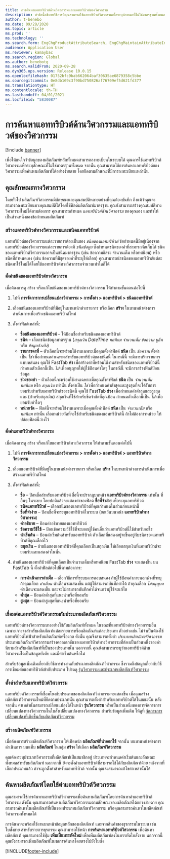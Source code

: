 ```yaml
---
title: การค้นหาแอททริบิวต์ด้านวิศวกรรมและแอททริบิวต์ของวิศวกรรม
description: หัวข้อนี้อธิบายวิธีการที่คุณสามารถใช้แอททริบิวต์วิศวกรรมเพื่อระบุลักษณะที่ไม่ใช่มาตรฐานทั้งหมด เพื่อให้แน่ใจว่าข้อมูลของผลิตภัณฑ์หลักทั้งหมดสามารถลงทะเบียนในระบบได้ นอกจากนี้ ยังอธิบายถึงวิธีการที่คุณสามารถใช้การค้นหาแอททริบิวต์ของวิศวกรรมเพื่อค้นหาผลิตภัณฑ์ได้อย่างง่ายดาย โดยยึดตามลักษณะที่มีการลงทะเบียนเหล่านั้น
author: t-benebo
ms.date: 09/28/2020
ms.topic: article
ms.prod: ''
ms.technology: ''
ms.search.form: EngChgProductAttributeSearch, EngChgMaintainAttributeInheritance, EngChgAttribute
audience: Application User
ms.reviewer: kamaybac
ms.search.region: Global
ms.author: benebotg
ms.search.validFrom: 2020-09-28
ms.dyn365.ops.version: Release 10.0.15
ms.openlocfilehash: 01752bfc9bab662064baf30635ae6879358c5bbe
ms.sourcegitcommit: 0e8db169c3f90bd750826af76709ef5d621fd377
ms.translationtype: HT
ms.contentlocale: th-TH
ms.lasthandoff: 04/01/2021
ms.locfileid: "5830087"
---
```

# <a name="engineering-attributes-and-engineering-attribute-search"></a>การค้นหาแอททริบิวต์ด้านวิศวกรรมและแอททริบิวต์ของวิศวกรรม

[!include [banner](../includes/banner.md)]

เพื่อให้แน่ใจว่าข้อมูลของผลิตภัณฑ์หลักทั้งหมดสามารถลงทะเบียนในระบบได้ คุณควรใช้แอททริบิวต์วิศวกรรมเพื่อระบุลักษณะที่ไม่ใช่มาตรฐานทั้งหมด จากนั้น คุณสามารถใช้การค้นหาแอททริบิวต์ของวิศวกรรมเพื่อค้นหาผลิตภัณฑ์ได้อย่างง่ายดาย โดยยึดตามลักษณะที่มีการลงทะเบียนเหล่านั้น

## <a name="engineering-attributes"></a>คุณลักษณะทางวิศวกรรม

โดยทั่วไป ผลิตภัณฑ์วิศวกรรมมีลักษณะและคุณสมบัติหลายอย่างที่คุณต้องบันทึก ถึงแม้ว่าคุณจะสามารถลงทะเบียนบางคุณสมบัติได้โดยใช้ฟิลด์ผลิตภัณฑ์มาตรฐาน คุณยังสามารถสร้างคุณสมบัติทางวิศวกรรมใหม่ได้ตามต้องการ คุณสามารถกำหนด *แอททริบิวต์ด้านวิศวกรรม* ของคุณเอง และทำให้เป็นส่วนหนึ่งของข้อกำหนดผลิตภัณฑ์

### <a name="create-engineering-attributes-and-attribute-types"></a>สร้างแอททริบิวต์ทางวิศวกรรมและชนิดแอททริบิวต์

แอททริบิวต์ของวิศวกรรมแต่ละรายการต้องเป็นของ *ชนิดของแอททริบิวต์* ข้อกำหนดนี้มีอยู่เนื่องจากแอททริบิวต์ของวิศวกรรมแต่ละรายการต้องมี *ชนิดข้อมูล* ซึ่งกำหนดชนิดของค่าที่สามารถจัดเก็บได้ ชนิดของแอททริบิวต์วิศวกรรมอาจเป็นชนิดมาตรฐาน (เช่น ข้อความอิสระ จำนวนเต็ม หรือทศนิยม) หรือชนิดที่กำหนดเอง (เช่น ข้อความที่มีชุดของค่าที่ระบุให้เลือก) คุณสามารถนำชนิดของแอททริบิวต์แต่ละชนิดมาใช้ใหม่ได้โดยใช้แอททริบิวต์ทางวิศวกรรมจำนวนเท่าใดก็ได้

#### <a name="set-up-engineering-attribute-types"></a>ตั้งค่าชนิดของแอททริบิวต์ทางวิศวกรรม

เมื่อต้องการดู สร้าง หรือแก้ไขชนิดของแอททริบิวต์ทางวิศวกรรม ให้ทำตามขั้นตอนต่อไปนี้

1. ไปที่ **การจัดการการเปลี่ยนแปลงวิศวกรรม \> การตั้งค่า \> แอททริบิวต์ \> ชนิดแอททริบิวต์**
1. เลือกชนิดของแอททริบิวต์ที่มีอยู่ในบานหน้าต่างรายการ หรือเลือก **สร้าง** ในบานหน้าต่างการดำเนินการเพื่อสร้างชนิดแอททริบิวต์ใหม่
1. ตั้งค่าฟิลด์เหล่านี้:

    - **ชื่อชนิดของแอททริบิวต์** – ให้ป้อนชื่อสำหรับชนิดของแอททริบิวต์
    - **ชนิด** – เลือกชนิดข้อมูลมาตรฐาน (*สกุลเงิน* *DateTime* *ทศนิยม* *จำนวนเต็ม* *ข้อความ* *บูลีน* หรือ *ข้อมูลอ้างอิง*)
    - **รายการคงที่** – ตัวเลือกนี้จะพร้อมใช้งานเฉพาะเมื่อคุณตั้งค่าฟิลด์ **ชนิด** เป็น *ข้อความ* ตั้งค่าเป็น *ใช่* เพื่อกำหนดค่าเฉพาะสำหรับแอททริบิวต์ของชนิดนี้ ในกรณีนี้ จะมีการสร้างรายการแบบหล่นลง คุณใช้ FastTab **ค่า** เพื่อสร้างค่าที่พร้อมใช้งานสำหรับชนิดของแอททริบิวต์นี้ กำหนดตัวเลือกนี้เป็น *ไม่* เพื่ออนุญาตให้ผู้ใช้ป้อนค่าใดๆ ในกรณีนี้ จะมีการสร้างฟิลด์ป้อนข้อมูล
    - **ช่วงของค่า** – ตัวเลือกนี้จะพร้อมใช้งานเฉพาะเมื่อคุณตั้งค่าฟิลด์ **ชนิด** เป็น *จำนวนเต็ม* *ทศนิยม* หรือ *สกุลเงิน* เท่านั้น ตั้งค่าเป็น *ใช่* เพื่อกำหนดค่าต่ำสุดและสูงสุดที่จะได้รับการยอมรับสำหรับแอททริบิวต์ของชนิดนี้ คุณใช้ FastTab **ช่วง** เพื่อกำหนดค่าต่ำสุดและสูงสุดและ (สำหรับสกุลเงิน) สกุลเงินที่ใช้สำหรับขีดจำกัดที่คุณป้อน กำหนดตัวเลือกนี้เป็น *ไม่* เพื่อยอมรับค่าใดๆ 
    - **หน่วยวัด** – ฟิลด์นี้จะพร้อมใช้งานเฉพาะเมื่อคุณตั้งค่าฟิลด์ **ชนิด** เป็น *จำนวนเต็ม* หรือ *ทศนิยม* เท่านั้น เลือกหน่วยวัดที่จะใช้สำหรับชนิดของแอททริบิวต์นี้ ถ้าไม่ต้องการหน่วย ให้ปล่อยฟิลด์นี้ว่างไว้

#### <a name="set-up-engineering-attributes"></a>ตั้งค่าแอททริบิวต์ทางวิศวกรรม

เมื่อต้องการดู สร้าง หรือแก้ไขแอททริบิวต์ทางวิศวกรรม ให้ทำตามขั้นตอนต่อไปนี้

1. ไปที่ **การจัดการการเปลี่ยนแปลงวิศวกรรม \> การตั้งค่า \> แอททริบิวต์ \> แอททริบิวต์ทางวิศวกรรม**
1. เลือกแอททริบิวต์ที่มีอยู่ในบานหน้าต่างรายการ หรือเลือก **สร้าง** ในบานหน้าต่างการดำเนินการเพื่อสร้างแอททริบิวต์ใหม่
1. ตั้งค่าฟิลด์เหล่านี้:

    - **ชื่อ** – ป้อนชื่อสำหรับแอททริบิวต์ ชื่อนี้จะปรากฏบนหน้า **แอททริบิวต์ทางวิศวกรรม** เท่านั้น ที่อื่นๆ ในระบบ โดยปกติแล้วจะแสดงค่าของฟิลด์ **ชื่อที่จำง่าย** เพื่อระบุแอททริบิวต์
    - **ชนิดแอททริบิวต์** – เลือกชนิดของแอททริบิวต์ที่คุณกำหนดในส่วนก่อนหน้านี้
    - **ชื่อที่จำง่าย** – ป้อนชื่อที่จะระบุแอททริบิวต์ในระบบ (ยกเว้นบนหน้า **แอททริบิวต์ทางวิศวกรรม**) 
    - **คำอธิบาย** – ป้อนคำอธิบายของแอททริบิวต์
    - **ข้อความวิธีใช้** – ป้อนข้อความวิธีใช้ที่จะบอกผู้ใช้คนอื่นว่าแอททริบิวต์นี้ใช้สำหรับอะไร
    - **ค่าเริ่มต้น** – ป้อนค่าเริ่มต้นสำหรับแอททริบิวต์ ตัวเลือกที่แสดงอยู่จะขึ้นอยู่กับชนิดของแอททริบิวต์ที่คุณเลือกไว้
    - **สกุลเงิน** – ถ้าชนิดของแอททริบิวต์ที่คุณเลือกเป็นสกุลเงิน ให้เลือกสกุลเงินที่แอททริบิวต์จะยอมรับและแสดงค่าในนั้น

1. ถ้าชนิดของแอททริบิวต์ที่คุณเลือกเป็นจำนวนเต็มหรือทศนิยม FastTab **ช่วง** จะแสดงขึ้น บน FastTab นี้ ตั้งค่าฟิลด์ต่อไปนี้ตามต้องการ:

    - **การดำเนินการค่าเผื่อ** – เลือกวิธีการที่ระบบควรตอบสนอง ถ้าผู้ใช้ป้อนค่าภายนอกช่วงที่ระบุ ถ้าคุณเลือก *คำเตือน* คำเตือนจะแสดงขึ้น แต่ผู้ใช้สามารถบันทึกค่าได้ ถ้าคุณเลือก *ไม่อนุญาต* คำเตือนจะแสดงขึ้น และจะไม่สามารถบันทึกค่าได้จนกว่าผู้ใช้จะแก้ไข
    - **ต่ำสุด** – ป้อนค่าต่ำสุดที่แนะนำหรือที่ยอมรับ
    - **สูงสุด** – ป้อนค่าสูงสุดที่แนะนำหรือที่ยอมรับ

### <a name="connect-engineering-attributes-to-an-engineering-product-category"></a>เชื่อมต่อแอททริบิวต์วิศวกรรมกับประเภทผลิตภัณฑ์วิศวกรรม

แอททริบิวต์ทางวิศวกรรมบางอย่างใช้กับผลิตภัณฑ์ทั้งหมด ในขณะที่แอททริบิวต์ทางวิศวกรรมอื่นเฉพาะเจาะจงสำหรับผลิตภัณฑ์แต่ละรายการหรือผลิตภัณฑ์แต่ละประเภท ตัวอย่างเช่น ไม่จำเป็นต้องใช้แอททริบิวต์ไฟฟ้าสำหรับผลิตภัณฑ์เครื่องกล ดังนั้น คุณจึงสามารถตั้งค่า *ประเภทผลิตภัณฑ์วิศวกรรม* ประเภทผลิตภัณฑ์วิศวกรรมสร้างคอลเลกชันของแอททริบิวต์ทางวิศวกรรมที่ต้องเป็นส่วนหนึ่งของคำนิยามสำหรับผลิตภัณฑ์ที่เป็นของประเภทนั้น นอกจากนี้ คุณยังสามารถระบุว่าแอททริบิวต์ด้านวิศวกรรมใดเป็นข้อมูลบังคับ และมีค่าเริ่มต้นหรือไม่

สำหรับข้อมูลเพิ่มเติมเกี่ยวกับวิธีการทำงานกับประเภทผลิตภัณฑ์วิศวกรรม ซึ่งรวมถึงข้อมูลเกี่ยวกับวิธีการเชื่อมต่อแอททริบิวต์เข้ากับประเภท โปรดดู [รุ่นวิศวกรรมและประเภทผลิตภัณฑ์วิศวกรรม ](engineering-versions-product-category.md)

### <a name="set-values-for-engineering-attributes"></a>ตั้งค่าสำหรับแอททริบิวต์วิศวกรรม

แอททริบิวต์วิศวกรรมที่เชื่อมโยงกับประเภทของผลิตภัณฑ์วิศวกรรมจะแสดงขึ้น เมื่อคุณสร้างผลิตภัณฑ์วิศวกรรมใหม่ที่ยึดตามประเภทนั้น คุณสามารถตั้งค่าสำหรับแอททริบิวต์ได้ในขณะนั้น หลังจากนั้น ค่าเหล่านั้นสามารถเปลี่ยนแปลงได้ในหน้า **รุ่นวิศวกรรม** หรือเป็นส่วนหนึ่งของการจัดการการเปลี่ยนแปลงทางวิศวกรรมในใบสั่งเปลี่ยนแปลงทางวิศวกรรม สำหรับข้อมูลเพิ่มเติม ให้ดูที่ [จัดการการเปลี่ยนแปลงที่เกิดขึ้นกับผลิตภัณฑ์วิศวกรรม](engineering-change-management.md)

### <a name="create-an-engineering-product"></a>สร้างผลิตภัณฑ์วิศวกรรม

เมื่อต้องการสร้างผลิตภัณฑ์วิศวกรรม ให้เปิดหน้า **ผลิตภัณฑ์ที่นำออกใช้** จากนั้น บนบานหน้าต่างการดำเนินการ บนแท็บ **ผลิตภัณฑ์** ในกลุ่ม **สร้าง** ให้เลือก **ผลิตภัณฑ์วิศวกรรม**

คุณต้องระบุประเภทวิศวกรรมที่ผลิตภัณฑ์เป็นสมาชิกอยู่ ประเภทจะกำหนดค่าเริ่มต้นและลักษณะทั้งหมดสำหรับผลิตภัณฑ์ นอกจากนี้ ยังจะตั้งค่าแอททริบิวต์ที่สามารถใช้ได้กับผลิตภัณฑ์ด้วย หลังจากที่เลือกประเภทแล้ว ค่าจะถูกตั้งค่าสำหรับแอททริบิวต์ จากนั้น คุณจะสามารถแก้ไขค่าเหล่านั้นได้

## <a name="search-for-products-by-using-engineering-attribute-values"></a>ค้นหาผลิตภัณฑ์โดยใช้ค่าแอททริบิวต์วิศวกรรม

คุณสามารถใช้การค้นหาแอททริบิวต์วิศวกรรมเพื่อค้นหาผลิตภัณฑ์โดยการค้นหาค่าแอททริบิวต์วิศวกรรม ดังนั้น คุณสามารถค้นหาผลิตภัณฑ์วิศวกรรมตามลักษณะของผลิตภัณฑ์ได้อย่างง่ายดาย คุณสามารถค้นหาในผลิตภัณฑ์ที่เป็นของประเภทผลิตภัณฑ์วิศวกรรม หรือคุณสามารถค้นหาในผลิตภัณฑ์วิศวกรรมทั้งหมดได้

การค้นหาจะพร้อมใช้งานบนหน้าข้อมูลหลักของผลิตภัณฑ์ และจากสินค้าของธุรกรรมในระบบ เช่น ใบสั่งขาย สำหรับรายการธุรกรรม คุณสามารถใช้หน้า **การค้นหาแอททริบิวต์วิศวกรรม** เพื่อค้นหาผลิตภัณฑ์ คุณสามารถใช้ปุ่ม **เพิ่มเป็นบรรทัดใหม่** เพื่อเพิ่มผลิตภัณฑ์ลงในบรรทัดใบสั่งขาย นอกจากนี้ คุณยังสามารถเพิ่มผลิตภัณฑ์ในผลการค้นหาโดยตรงไปยังใบสั่ง


[!INCLUDE[footer-include](../../includes/footer-banner.md)]